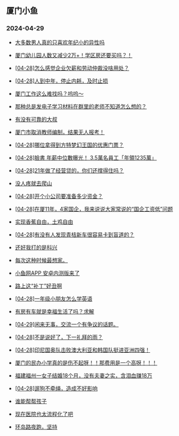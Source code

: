 ## 厦门小鱼 
### 2024-04-29

+ [大多数男人真的只喜欢年纪小的异性吗](http://bbs.xmfish.com/read-htm-tid-18182914.html)

+ [厦门幼儿园人数又减少2万+！学区房还要买吗？！](http://bbs.xmfish.com/read-htm-tid-18183071.html)

+ [[04-28]怎么感觉企业欠薪和劳动仲裁没啥用处？](http://bbs.xmfish.com/read-htm-tid-18182938.html)

+ [[04-28]人到中年，停止内耗，及时止损](http://bbs.xmfish.com/read-htm-tid-18182919.html)

+ [厦门工作这么难找吗？呜呜～](http://bbs.xmfish.com/read-htm-tid-18183133.html)

+ [那种总是发电子学习材料在群里的老师不知道怎么想的？](http://bbs.xmfish.com/read-htm-tid-18182964.html)

+ [有没有可靠的大叔](http://bbs.xmfish.com/read-htm-tid-18182997.html)

+ [厦门市取消教师编制，结果无人报考！](http://bbs.xmfish.com/read-htm-tid-18183119.html)

+ [[04-28]哪位拿得到方特梦幻王国的优惠门票？](http://bbs.xmfish.com/read-htm-tid-18182963.html)

+ [[04-28]臉書 年薪中位數曝光！ 3.5萬名員工「年領1235萬」](http://bbs.xmfish.com/read-htm-tid-18182949.html)

+ [[04-28]21年做了经营贷的，你们还撑得住吗？](http://bbs.xmfish.com/read-htm-tid-18183153.html)

+ [没人疼就去爬山](http://bbs.xmfish.com/read-htm-tid-18183220.html)

+ [[04-28]开个小公司要准备多少资金？](http://bbs.xmfish.com/read-htm-tid-18183230.html)

+ [[04-28]在厦11年，4家国企，我来说说大家常说的“国企工资低”问题](http://bbs.xmfish.com/read-htm-tid-18183166.html)

+ [实现香蕉自由，土鸡自由](http://bbs.xmfish.com/read-htm-tid-18183043.html)

+ [[04-28]有没有人发现青桔新车很容易卡到盲道的？](http://bbs.xmfish.com/read-htm-tid-18183060.html)

+ [还好我打的是科兴](http://bbs.xmfish.com/read-htm-tid-18183309.html)

+ [每次这种时候最想家。](http://bbs.xmfish.com/read-htm-tid-18183224.html)

+ [小鱼网APP 安卓内测版来了](http://bbs.xmfish.com/read-htm-tid-18183185.html)

+ [路上这“补丁”好丑啊](http://bbs.xmfish.com/read-htm-tid-18183211.html)

+ [[04-28]一年级小朋友怎么学英语](http://bbs.xmfish.com/read-htm-tid-18183164.html)

+ [有房有车就是幸福生活了吗？求解](http://bbs.xmfish.com/read-htm-tid-18183249.html)

+ [[04-29]闲来无事，交流一个有争议的话题。](http://bbs.xmfish.com/read-htm-tid-18183364.html)

+ [[04-28]不是说好了，下一礼拜的雨？](http://bbs.xmfish.com/read-htm-tid-18183293.html)

+ [[04-28]印尼国奥队击败澳大利亚和韩国队挺进亚洲四强！](http://bbs.xmfish.com/read-htm-tid-18183269.html)

+ [厦门的民办小学真的是伤不起呀！！那费用是一个高呀！！！](http://bbs.xmfish.com/read-htm-tid-18183376.html)

+ [福建福州一女子结婚18个月，没有夫妻之实，含泪血赚18万](http://bbs.xmfish.com/read-htm-tid-18183512.html)

+ [[04-28]遛狗不牵绳，造成不好影响](http://bbs.xmfish.com/read-htm-tid-18183290.html)

+ [谁能帮帮孩子](http://bbs.xmfish.com/read-htm-tid-18183396.html)

+ [现在医院也太流程化了吧](http://bbs.xmfish.com/read-htm-tid-18183275.html)

+ [环岛路夜跑，坚持](http://bbs.xmfish.com/read-htm-tid-18183323.html)

